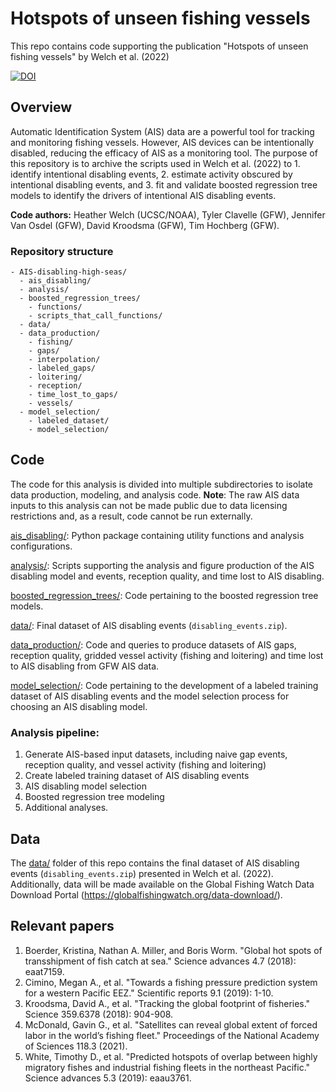 # Hotspots of unseen fishing vessels

This repo contains code supporting the publication "Hotspots of unseen fishing vessels" by Welch et al. (2022)

[![DOI](https://zenodo.org/badge/339832616.svg)](https://zenodo.org/badge/latestdoi/339832616)

## Overview
Automatic Identification System (AIS) data are a powerful tool for tracking and monitoring fishing vessels. However, AIS devices can be intentionally disabled, reducing the efficacy of AIS as a monitoring tool. The purpose of this repository is to archive the scripts used in Welch et al. (2022) to 1. identify intentional disabling events, 2. estimate activity obscured by intentional disabling events, and 3. fit and validate boosted regression tree models to identify the drivers of intentional AIS disabling events.

**Code authors:** Heather Welch (UCSC/NOAA), Tyler Clavelle (GFW), Jennifer Van Osdel (GFW), David Kroodsma (GFW), Tim Hochberg (GFW).

### Repository structure

```
- AIS-disabling-high-seas/
  - ais_disabling/
  - analysis/
  - boosted_regression_trees/
    - functions/
    - scripts_that_call_functions/
  - data/
  - data_production/
    - fishing/
    - gaps/
    - interpolation/
    - labeled_gaps/
    - loitering/
    - reception/
    - time_lost_to_gaps/
    - vessels/
  - model_selection/
    - labeled_dataset/
    - model_selection/
```

## Code

The code for this analysis is divided into multiple subdirectories to isolate data production, modeling, and analysis code. **Note**: The raw AIS data inputs to this analysis can not be made public due to data licensing restrictions and, as a result, code cannot be run externally.

[ais_disabling/](ais_disabling/): Python package containing utility functions and analysis configurations.

[analysis/](analysis/): Scripts supporting the analysis and figure production of the AIS disabling model and events, reception quality, and time lost to AIS disabling.

[boosted_regression_trees/](boosted_regression_trees/): Code pertaining to the boosted regression tree models.

[data/](data/): Final dataset of AIS disabling events (`disabling_events.zip`).

[data_production/](data_production/): Code and queries to produce datasets of AIS gaps, reception quality, gridded vessel activity (fishing and loitering) and time lost to AIS disabling from GFW AIS data.   

[model_selection/](model_selection/): Code pertaining to the development of a labeled training dataset of AIS disabling events and the model selection process for choosing an AIS disabling model.

### Analysis pipeline:

1. Generate AIS-based input datasets, including naive gap events, reception quality, and vessel activity (fishing and loitering)
2. Create labeled training dataset of AIS disabling events
3. AIS disabling model selection
4. Boosted regression tree modeling
5. Additional analyses.

## Data

The [data/](data/) folder of this repo contains the final dataset of AIS disabling events (`disabling_events.zip`) presented in Welch et al. (2022). Additionally, data will be made available on the Global Fishing Watch Data Download Portal (https://globalfishingwatch.org/data-download/).

## Relevant papers

1. Boerder, Kristina, Nathan A. Miller, and Boris Worm. "Global hot spots of transshipment of fish catch at sea." Science advances 4.7 (2018): eaat7159.  
2. Cimino, Megan A., et al. "Towards a fishing pressure prediction system for a western Pacific EEZ." Scientific reports 9.1 (2019): 1-10.  
3. Kroodsma, David A., et al. "Tracking the global footprint of fisheries." Science 359.6378 (2018): 904-908.  
4. McDonald, Gavin G., et al. "Satellites can reveal global extent of forced labor in the world’s fishing fleet." Proceedings of the National Academy of Sciences 118.3 (2021).  
5. White, Timothy D., et al. "Predicted hotspots of overlap between highly migratory fishes and industrial fishing fleets in the northeast Pacific." Science advances 5.3 (2019): eaau3761.
